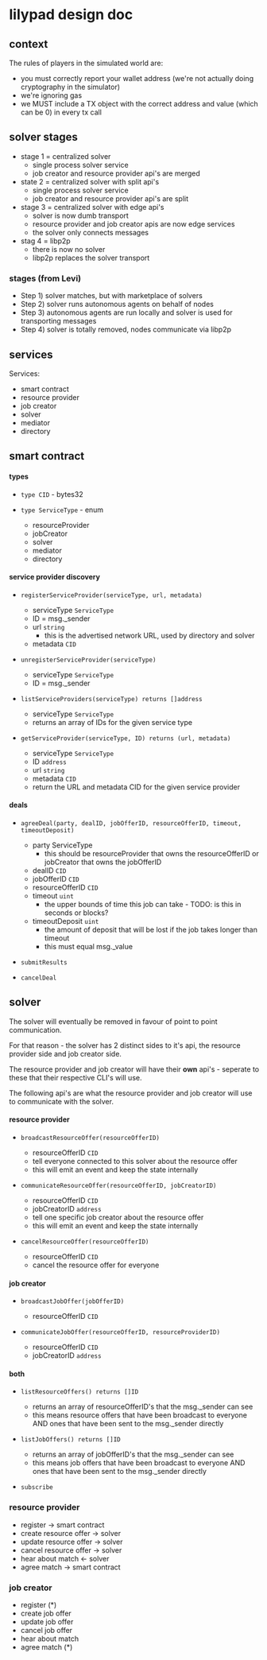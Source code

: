 # lilypad design doc

## context

The rules of players in the simulated world are:

 * you must correctly report your wallet address (we're not actually doing cryptography in the simulator)
 * we're ignoring gas
 * we MUST include a TX object with the correct address and value (which can be 0) in every tx call

## solver stages

 * stage 1 = centralized solver
   * single process solver service
   * job creator and resource provider api's are merged
 * state 2 = centralized solver with split api's
   * single process solver service
   * job creator and resource provider api's are split
 * stage 3 = centralized solver with edge api's
   * solver is now dumb transport
   * resource provider and job creator apis are now edge services
   * the solver only connects messages
 * stag 4 = libp2p
   * there is now no solver
   * libp2p replaces the solver transport

### stages (from Levi)

* Step 1) solver matches, but with marketplace of solvers
* Step 2) solver runs autonomous agents on behalf of nodes
* Step 3) autonomous agents are run locally and solver is used for transporting messages
* Step 4) solver is totally removed, nodes communicate via libp2p


## services

Services:

 * smart contract
 * resource provider
 * job creator
 * solver
 * mediator
 * directory

## smart contract

#### types

 * `type CID` - bytes32

 * `type ServiceType` - enum
    * resourceProvider
    * jobCreator
    * solver
    * mediator
    * directory

#### service provider discovery

 * `registerServiceProvider(serviceType, url, metadata)`
    * serviceType `ServiceType`
    * ID = msg._sender
    * url `string`
      * this is the advertised network URL, used by directory and solver
    * metadata `CID`

 * `unregisterServiceProvider(serviceType)`
    * serviceType `ServiceType`
    * ID = msg._sender

 * `listServiceProviders(serviceType) returns []address`
    * serviceType `ServiceType`
    * returns an array of IDs for the given service type
   
 * `getServiceProvider(serviceType, ID) returns (url, metadata)`
    * serviceType `ServiceType`
    * ID `address`
    * url `string`
    * metadata `CID`
    * return the URL and metadata CID for the given service provider

#### deals

 * `agreeDeal(party, dealID, jobOfferID, resourceOfferID, timeout, timeoutDeposit)`
   * party ServiceType
     * this should be resourceProvider that owns the resourceOfferID or jobCreator that owns the jobOfferID
   * dealID `CID`
   * jobOfferID `CID`
   * resourceOfferID `CID`
   * timeout `uint`
     * the upper bounds of time this job can take - TODO: is this in seconds or blocks?
   * timeoutDeposit `uint`
     * the amount of deposit that will be lost if the job takes longer than timeout
     * this must equal msg._value
   
 * `submitResults`
  

 * `cancelDeal`

## solver

The solver will eventually be removed in favour of point to point communication.

For that reason - the solver has 2 distinct sides to it's api, the resource provider side and job creator side.

The resource provider and job creator will have their **own** api's - seperate to these that their respective CLI's will use.

The following api's are what the resource provider and job creator will use to communicate with the solver.

#### resource provider

 * `broadcastResourceOffer(resourceOfferID)`
   * resourceOfferID `CID`
   * tell everyone connected to this solver about the resource offer
   * this will emit an event and keep the state internally

 * `communicateResourceOffer(resourceOfferID, jobCreatorID)`
   * resourceOfferID `CID`
   * jobCreatorID `address`
   * tell one specific job creator about the resource offer
   * this will emit an event and keep the state internally

 * `cancelResourceOffer(resourceOfferID)`
   * resourceOfferID `CID`
   * cancel the resource offer for everyone

  

#### job creator

 * `broadcastJobOffer(jobOfferID)`
   * resourceOfferID `CID`

 * `communicateJobOffer(resourceOfferID, resourceProviderID)`
   * resourceOfferID `CID`
   * jobCreatorID `address`

#### both

 * `listResourceOffers() returns []ID`
   * returns an array of resourceOfferID's that the msg._sender can see
   * this means resource offers that have been broadcast to everyone AND ones that have been sent to the msg._sender directly

 * `listJobOffers() returns []ID`
   * returns an array of jobOfferID's that the msg._sender can see
   * this means job offers that have been broadcast to everyone AND ones that have been sent to the msg._sender directly

  * `subscribe`


### resource provider

 * register -> smart contract
 * create resource offer -> solver
 * update resource offer -> solver
 * cancel resource offer -> solver
 * hear about match <- solver
 * agree match -> smart contract

### job creator

 * register (*)
 * create job offer
 * update job offer
 * cancel job offer
 * hear about match
 * agree match (*)
 



